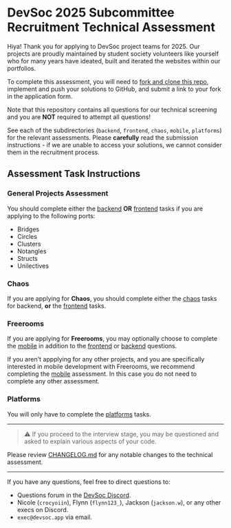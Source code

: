 # DevSoc 2025 Subcommittee Recruitment Technical Assessment

Hiya!
Thank you for applying to DevSoc project teams for 2025. Our projects are proudly maintained by student society volunteers like yourself who for many years have ideated, built and iterated the websites within our portfolios.

To complete this assessment, you will need to [fork and clone this repo](https://docs.github.com/en/pull-requests/collaborating-with-pull-requests/working-with-forks/fork-a-repo#forking-a-repository), implement and push your solutions to GitHub, and submit a link to your fork in the application form.

Note that this repository contains all questions for our technical screening and you are **NOT** required to attempt all questions!

See each of the subdirectories (`backend`, `frontend`, `chaos`, `mobile`, `platforms`) for the relevant assessments. Please **carefully** read the submission instructions - if we are unable to access your solutions, we cannot consider them in the recruitment process.

## Assessment Task Instructions
### General Projects Assessment
You should complete either the [backend](./backend/README.md) **OR** [frontend](./frontend/README.md) tasks if you are applying to the following ports:
* Bridges
* Circles
* Clusters
* Notangles
* Structs
* Unilectives

### Chaos
If you are applying for **Chaos**, you should complete either the [chaos](./chaos/README.md) tasks for backend, **or** the [frontend](./frontend/README.md) tasks.

### Freerooms
If you are applying for **Freerooms**, you may optionally choose to complete the [mobile](./mobile/README.md) in addition to the [frontend](./frontend/README.md) or [backend](./backend/README.md) questions.

If you aren't appplying for any other projects, and you are specifically interested in mobile development with Freerooms, we recommend completing the [mobile](./mobile/README.md) assessment. In this case you do not need to complete any other assessment.

### Platforms
You will only have to complete the [platforms](./platforms/) tasks.

---

> ⚠️ If you proceed to the interview stage, you may be questioned and asked to explain various aspects of your code.

Please review [CHANGELOG.md](./CHANGELOG.md) for any notable changes to the technical assessment.

---

If you have any questions, feel free to direct questions to:

- Questions forum in the [DevSoc Discord](https://discord.gg/6fnHcuFFtz).
- Nicole (`crocyoiin`), Flynn (`flynn123_`), Jackson (`jackson.w`), or any other execs on Discord.
- `exec@devsoc.app` via email.
